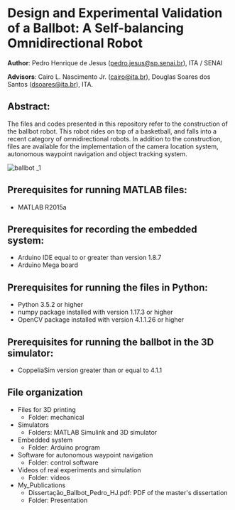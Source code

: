 # Design and Experimental Validation of a Ballbot: A Self-balancing Omnidirectional Robot

**Author**: Pedro Henrique de Jesus (pedro.jesus@sp.senai.br), ITA / SENAI 

**Advisors**: Cairo L. Nascimento Jr. (cairo@ita.br), Douglas Soares dos Santos (dsoares@ita.br), ITA.

## Abstract:
The files and codes presented in this repository refer to the construction of the ballbot robot. This robot rides on top of a basketball, and falls into a recent category of omnidirectional robots. In addition to the construction, files are available for the implementation of the camera location system, autonomous waypoint navigation and object tracking system.


![ballbot _1](https://user-images.githubusercontent.com/3063514/201651210-f42866a7-5272-4d60-b8e2-573a2f8de0ff.png)


## Prerequisites for running MATLAB files:
- MATLAB R2015a

## Prerequisites for recording the embedded system:
- Arduino IDE equal to or greater than version 1.8.7
- Arduino Mega board

## Prerequisites for running the files in Python:
- Python 3.5.2 or higher
- numpy package installed with version 1.17.3 or higher
- OpenCV package installed with version 4.1.1.26 or higher

## Prerequisites for running the ballbot in the 3D simulator:
- CoppeliaSim version greater than or equal to 4.1.1

## File organization
- Files for 3D printing
  - Folder: mechanical
- Simulators
  - Folders: MATLAB Simulink and 3D simulator
- Embedded system
  - Folder: Arduino program
- Software for autonomous waypoint navigation
  - Folder: control software
- Videos of real experiments and simulation
  - Folder: videos
- My_Publications
  - Dissertação_Ballbot_Pedro_HJ.pdf: PDF of the master's dissertation
  - Folder: Presentation
